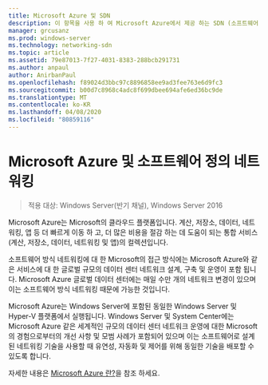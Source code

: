 ```yaml
---
title: Microsoft Azure 및 SDN
description: 이 항목을 사용 하 여 Microsoft Azure에서 제공 하는 SDN (소프트웨어 정의 네트워킹) 기술에 대해 알아볼 수 있습니다.
manager: grcusanz
ms.prod: windows-server
ms.technology: networking-sdn
ms.topic: article
ms.assetid: 79e87013-7f27-4031-8383-288bcb291731
ms.author: anpaul
author: AnirbanPaul
ms.openlocfilehash: f89024d3bbc97c8896858ee9ad3fee763e6d9fc3
ms.sourcegitcommit: b00d7c8968c4adc8f699dbee694afe6ed36bc9de
ms.translationtype: MT
ms.contentlocale: ko-KR
ms.lasthandoff: 04/08/2020
ms.locfileid: "80859116"
---
```

# <a name="microsoft-azure-and-software-defined-networking"></a>Microsoft Azure 및 소프트웨어 정의 네트워킹

>적용 대상: Windows Server(반기 채널), Windows Server 2016

Microsoft Azure는 Microsoft의 클라우드 플랫폼입니다. 계산, 저장소, 데이터, 네트워킹, 앱 등 더 빠르게 이동 하 고, 더 많은 비용을 절감 하는 데 도움이 되는 통합 서비스 (계산, 저장소, 데이터, 네트워킹 및 앱)의 컬렉션입니다.  
  
소프트웨어 방식 네트워킹에 대 한 Microsoft의 접근 방식에는 Microsoft Azure와 같은 서비스에 대 한 글로벌 규모의 데이터 센터 네트워크 설계, 구축 및 운영이 포함 됩니다. Microsoft Azure 글로벌 데이터 센터에는 매일 수만 개의 네트워크 변경이 있으며 이는 소프트웨어 방식 네트워킹 때문에 가능한 것입니다.  
  
Microsoft Azure는 Windows Server에 포함된 동일한 Windows Server 및 Hyper-V 플랫폼에서 실행됩니다. Windows Server 및 System Center에는 Microsoft Azure 같은 세계적인 규모의 데이터 센터 네트워크 운영에 대한 Microsoft의 경험으로부터의 개선 사항 및 모범 사례가 포함되어 있으며 이는 소프트웨어로 설계된 네트워킹 기술을 사용할 때 유연성, 자동화 및 제어를 위해 동일한 기술을 배포할 수 있도록 합니다.  
  
자세한 내용은 [Microsoft Azure 란?](https://azure.microsoft.com/overview/what-is-azure/?WT.mc_id=azurebg_us_sem_bing_br_nontest_whatisazure_whatisazure&WT.srch=1)을 참조 하세요.  